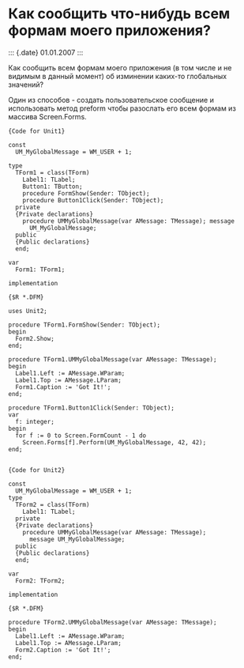 Как сообщить что-нибудь всем формам моего приложения?
=====================================================

::: {.date}
01.01.2007
:::

Как сообщить всем формам моего приложения (в том числе и не видимым в
данный момент) об изминении каких-то глобальных значений?

Один из способов - создать пользовательское сообщение и использовать
метод preform чтобы разослать его всем формам из массива Screen.Forms.

    {Code for Unit1}
     
    const
      UM_MyGlobalMessage = WM_USER + 1;
     
    type
      TForm1 = class(TForm)
        Label1: TLabel;
        Button1: TButton;
        procedure FormShow(Sender: TObject);
        procedure Button1Click(Sender: TObject);
      private
      {Private declarations}
        procedure UMMyGlobalMessage(var AMessage: TMessage); message
          UM_MyGlobalMessage;
      public
      {Public declarations}
      end;
     
    var
      Form1: TForm1;
     
    implementation
     
    {$R *.DFM}
     
    uses Unit2;
     
    procedure TForm1.FormShow(Sender: TObject);
    begin
      Form2.Show;
    end;
     
    procedure TForm1.UMMyGlobalMessage(var AMessage: TMessage);
    begin
      Label1.Left := AMessage.WParam;
      Label1.Top := AMessage.LParam;
      Form1.Caption := 'Got It!';
    end;
     
    procedure TForm1.Button1Click(Sender: TObject);
    var
      f: integer;
    begin
      for f := 0 to Screen.FormCount - 1 do
        Screen.Forms[f].Perform(UM_MyGlobalMessage, 42, 42);
    end;
     

    {Code for Unit2}
     
    const
      UM_MyGlobalMessage = WM_USER + 1;
    type
      TForm2 = class(TForm)
        Label1: TLabel;
      private
      {Private declarations}
        procedure UMMyGlobalMessage(var AMessage: TMessage);
          message UM_MyGlobalMessage;
      public
      {Public declarations}
      end;
     
    var
      Form2: TForm2;
     
    implementation
     
    {$R *.DFM}
     
    procedure TForm2.UMMyGlobalMessage(var AMessage: TMessage);
    begin
      Label1.Left := AMessage.WParam;
      Label1.Top := AMessage.LParam;
      Form2.Caption := 'Got It!';
    end;
